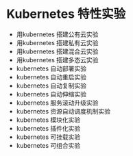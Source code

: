 
# Kubernetes 特性实验
 * 用kubernetes 搭建公有云实验
 * 用kubernetes 搭建私有云实验
 * 用kubernetes 搭建混合云实验
 * 用kubernetes 搭建多态云实验
 * kubernetes 自动部署实验
 * kubernetes 自动重启实验
 * kubernetes 自动复制实验
 * kubernetes 自动伸缩实验
 * kubernetes 服务滚动升级实验
 * kubernetes 资源自动调度机制实验
 * kubernetes 模块化实验
 * kubernetes 插件化实验
 * kubernetes 可挂载实验
 * kubernetes 可组合实验
 
 
 
